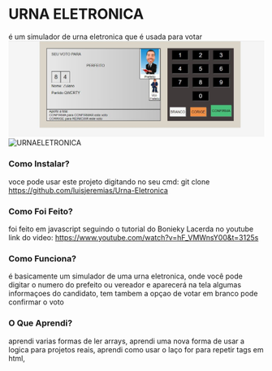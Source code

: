 # URNA ELETRONICA

é um simulador de urna eletronica que é usada para votar
![Urna Eletronica!](img.jpg "Urna Eletronica")
![URNAELETRONICA](https://github.com/luisjeremias/Urna-Eletronica/blob/master/image.jpg?raw=true)
### Como Instalar?


voce pode usar este projeto digitando no seu cmd:
git clone https://github.com/luisjeremias/Urna-Eletronica


### Como Foi Feito?


foi feito em javascript seguindo o tutorial do Bonieky Lacerda no youtube
link do video: https://www.youtube.com/watch?v=hF_VMWnsY00&t=3125s

### Como Funciona?

é basicamente um simulador de uma urna eletronica, onde você pode digitar o numero do prefeito ou vereador
e aparecerá na tela algumas informaçoes do candidato, tem tambem a opçao de votar em branco pode confirmar o voto 

### O Que Aprendi?

aprendi varias formas de ler arrays,
aprendi uma nova forma de usar a logica para projetos reais,
aprendi como usar o laço for para repetir tags em html,

